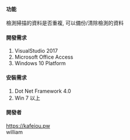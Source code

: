 #### 功能  
檢測掃描的資料是否重複, 可以備份/清除檢測的資料      

#### 開發需求    
1. VisualStudio 2017
2. Microsoft Office Access
3. Windows 10 Platform 

#### 安裝需求    
1. Dot Net Framework 4.0    
2. Win 7 以上    

####  開發者    
https://kafeiou.pw    
william    


